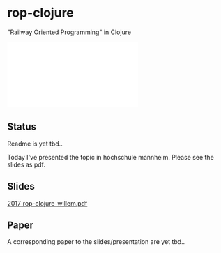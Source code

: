# rop-clojure
"Railway Oriented Programming" in Clojure

![title-page rop](docs/assets/images/intro_rails.pdf)

## Status
Readme is yet tbd..

Today I've presented the topic in hochschule mannheim. Please see the slides as pdf.

## Slides
[2017_rop-clojure_willem.pdf](docs/slides/2017_rop-clojure_willem.pdf)

## Paper
A corresponding paper to the slides/presentation are yet tbd..
